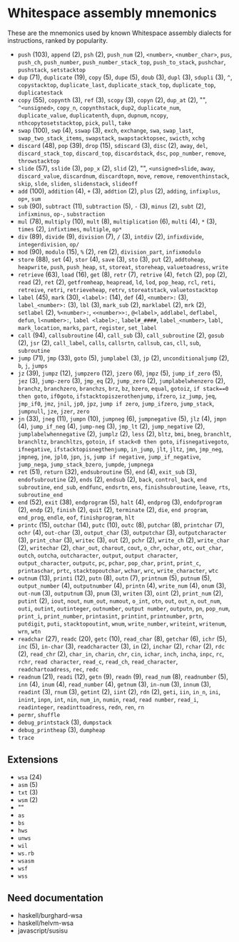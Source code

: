 # Whitespace assembly mnemonics

<!-- Generated by tools/generate_assembly.jq; DO NOT EDIT. -->

These are the mnemonics used by known Whitespace assembly dialects for
instructions, ranked by popularity.

- `push` (103), `append` (2), `psh` (2), `push_num` (2), `<number>`, `<number_char>`, `pus`, `push_ch`, `push_number`, `push_number_stack_top`, `push_to_stack`, `pushchar`, `pushstack`, `setstacktop`
- `dup` (71), `duplicate` (19), `copy` (5), `dupe` (5), `doub` (3), `dupl` (3), `sdupli` (3), `^`, `copystacktop`, `duplicate_last`, `duplicate_stack_top`, `duplicate_top`, `duplicatestack`
- `copy` (55), `copynth` (3), `ref` (3), `scopy` (3), `copyn` (2), `dup_at` (2), "", `^<unsigned>`, `copy_n`, `copynthstack`, `dup2`, `duplicate_num`, `duplicate_value`, `duplicatenth`, `dupn`, `dupnum`, `ncopy`, `nthcopytosetstacktop`, `pick`, `pull`, `take`
- `swap` (100), `swp` (4), `sswap` (3), `exch`, `exchange`, `swa`, `swap_last`, `swap_two_stack_items`, `swapstack`, `swapstacktopsec`, `swicth`, `xchg`
- `discard` (48), `pop` (39), `drop` (15), `sdiscard` (3), `disc` (2), `away`, `del`, `discard_stack_top`, `discard_top`, `discardstack`, `dsc`, `pop_number`, `remove`, `throwstacktop`
- `slide` (57), `sslide` (3), `pop_x` (2), `slid` (2), "", `<unsigned>slide`, `away`, `discard_value`, `discardnum`, `discardtopn`, `move`, `remove`, `removenthinstack`, `skip`, `slde`, `sliden`, `slidenstack`, `slideoff`
- `add` (100), `addition` (4), `+` (3), `addtion` (2), `plus` (2), `adding`, `infixplus`, `op+`, `sum`
- `sub` (90), `subtract` (11), `subtraction` (5), `-` (3), `minus` (2), `subt` (2), `infixminus`, `op-`, `substraction`
- `mul` (78), `multiply` (10), `mult` (8), `multiplication` (6), `multi` (4), `*` (3), `times` (2), `infixtimes`, `multiple`, `op*`
- `div` (89), `divide` (9), `division` (7), `/` (3), `intdiv` (2), `infixdivide`, `integerdivision`, `op/`
- `mod` (90), `modulo` (15), `%` (2), `rem` (2), `division_part`, `infixmodulo`
- `store` (88), `set` (4), `stor` (4), `save` (3), `sto` (3), `put` (2), `addtoheap`, `heapwrite`, `push`, `push_heap`, `st`, `storeat`, `storeheap`, `valuetoadress`, `write`
- `retrieve` (63), `load` (16), `get` (8), `retr` (7), `retrive` (4), `fetch` (2), `pop` (2), `read` (2), `ret` (2), `getfromheap`, `heapread`, `ld`, `lod`, `pop_heap`, `rcl`, `reti`, `retreive`, `retri`, `retrieveheap`, `retrv`, `storeatstack`, `valuetostacktop`
- `label` (45), `mark` (30), `<label>:` (14), `def` (4), `<number>:` (3), `label_<number>:` (3), `lbl` (3), `mark_sub` (2), `marklabel` (2), `mrk` (2), `setlabel` (2), `%<number>:`, `<<number>>:`, `@<label>`, `addlabel`, `deflabel`, `defun`, `l<number>:`, `label <label>:`, `label#_####`, `label_<number>`, `labl`, `mark_location`, `marks`, `part`, `register`, `set_label`
- `call` (94), `callsubroutine` (4), `call_sub` (3), `call_subroutine` (2), `gosub` (2), `jsr` (2), `call_label`, `calls`, `callsrtn`, `callsub`, `cas`, `cll`, `sub`, `subroutine`
- `jump` (71), `jmp` (33), `goto` (5), `jumplabel` (3), `jp` (2), `unconditionaljump` (2), `b`, `j`, `jumps`
- `jz` (39), `jumpz` (12), `jumpzero` (12), `jzero` (6), `jmpz` (5), `jump_if_zero` (5), `jez` (3), `jump-zero` (3), `jmp_eq` (2), `jump_zero` (2), `jumplabelwhenzero` (2), `branchz`, `branchzero`, `branchzs`, `brz`, `bz`, `bzero`, `equal`, `gotoiz`, `if stack==0 then goto`, `if0goto`, `ifstacktopiszerothenjump`, `ifzero`, `iz_jump`, `jeq`, `jmp_if0`, `jmz`, `jnil`, `jp0`, `jpz`, `jump if zero`, `jump_ifzero`, `jump_stack`, `jumpnull`, `jze`, `jzer`, `zero`
- `jn` (33), `jneg` (11), `jumpn` (10), `jumpneg` (6), `jumpnegative` (5), `jlz` (4), `jmpn` (4), `jump_if_neg` (4), `jump-neg` (3), `jmp_lt` (2), `jump_negative` (2), `jumplabelwhennegative` (2), `jumplz` (2), `less` (2), `bltz`, `bmi`, `bneg`, `branchlt`, `branchltz`, `branchltzs`, `gotoin`, `if stack<0 then goto`, `ifisnegativegoto`, `ifnegative`, `ifstacktopisnegthenjump`, `in_jump`, `jlt`, `jltz`, `jmn`, `jmp_neg`, `jmpneg`, `jne`, `jpl0`, `jpn`, `js`, `jump if negative`, `jump_if_negative`, `jump_nega`, `jump_stack_bzero`, `jumpde`, `jumpnega`
- `ret` (51), `return` (32), `endsubroutine` (5), `end` (4), `exit_sub` (3), `endofsubroutine` (2), `ends` (2), `endsub` (2), `back`, `control_back`, `end subroutine`, `end_sub`, `endfunc`, `endsrtn`, `ens`, `finishsubroutine`, `leave`, `rts`, `subroutine_end`
- `end` (52), `exit` (38), `endprogram` (5), `halt` (4), `endprog` (3), `endofprogram` (2), `endp` (2), `finish` (2), `quit` (2), `terminate` (2), `die`, `end program`, `end_prog`, `endle`, `eof`, `finishprogram`, `hlt`
- `printc` (15), `outchar` (14), `putc` (10), `outc` (8), `putchar` (8), `printchar` (7), `ochr` (4), `out-char` (3), `output_char` (3), `outputchar` (3), `outputcharacter` (3), `print_char` (3), `writec` (3), `out` (2), `pchr` (2), `write_ch` (2), `write_char` (2), `writechar` (2), `char_out`, `charout`, `cout`, `o_chr`, `ochar`, `otc`, `out_char`, `outch`, `outcha`, `outcharacter`, `output`, `output character`, `output_character`, `outputc`, `pc`, `pchar`, `pop_char`, `print`, `print_c`, `printaschar`, `prtc`, `stacktopoutchar`, `wchar`, `wrc`, `write_character`, `wtc`
- `outnum` (13), `printi` (12), `putn` (8), `outn` (7), `printnum` (5), `putnum` (5), `output_number` (4), `outputnumber` (4), `printn` (4), `write_num` (4), `onum` (3), `out-num` (3), `outputnum` (3), `pnum` (3), `writen` (3), `oint` (2), `print_num` (2), `putint` (2), `iout`, `nout`, `num_out`, `numout`, `o_int`, `otn`, `out`, `out_n`, `out_num`, `outi`, `outint`, `outinteger`, `outnumber`, `output number`, `outputn`, `pn`, `pop_num`, `print_i`, `print_number`, `printasint`, `printint`, `printnumber`, `prtn`, `putdigit`, `puti`, `stacktopoutint`, `wnum`, `write_number`, `writeint`, `writenum`, `wrn`, `wtn`
- `readchar` (27), `readc` (20), `getc` (10), `read_char` (8), `getchar` (6), `ichr` (5), `inc` (5), `in-char` (3), `readcharacter` (3), `in` (2), `inchar` (2), `rchar` (2), `rdc` (2), `read_chr` (2), `char_in`, `charin`, `chr`, `cin`, `ichar`, `inch`, `incha`, `inpc`, `rc`, `rchr`, `read character`, `read_c`, `read_ch`, `read_character`, `readchartoadress`, `rec`, `redc`
- `readnum` (21), `readi` (12), `getn` (9), `readn` (9), `read_num` (8), `readnumber` (5), `inn` (4), `inum` (4), `read_number` (4), `getnum` (3), `in-num` (3), `innum` (3), `readint` (3), `rnum` (3), `getint` (2), `iint` (2), `rdn` (2), `geti`, `iin`, `in_n`, `ini`, `inint`, `inpn`, `int`, `nin`, `num_in`, `numin`, `read`, `read number`, `read_i`, `readinteger`, `readinttoadress`, `redn`, `ren`, `rn`
- `permr`, `shuffle`
- `debug_printstack` (3), `dumpstack`
- `debug_printheap` (3), `dumpheap`
- `trace`

## Extensions

- `wsa` (24)
- `asm` (5)
- `txt` (3)
- `wsm` (2)
- ""
- `as`
- `bs`
- `hws`
- `unws`
- `wil`
- `ws.rb`
- `wsasm`
- `wsf`
- `wss`

## Need documentation

- haskell/burghard-wsa
- haskell/helvm-wsa
- javascript/susisu
